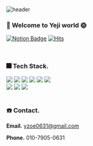 <div align="text-left">


![header](https://capsule-render.vercel.app/api?type=waving&color=gradient&height=250&section=header&text=Yeji%20World&fontSize=90)


### 🌈 Welcome to Yeji world 🌞

[![Notion Badge](https://img.shields.io/badge/blog-FF3399?logo=Notion&logoColor=white&link=https://closed-glade-095.notion.site/afd084d52c8e4b91bf41989fe506c820?v=b22608636db4414a81dfce310113b411&pvs=4)](https://closed-glade-095.notion.site/afd084d52c8e4b91bf41989fe506c820?v=b22608636db4414a81dfce310113b411&pvs=4) [![Hits](https://hits.seeyoufarm.com/api/count/incr/badge.svg?url=https://github.com/Zoe0631?tab=repositories&count_bg=%238C8484&title_bg=%23F1A0A0&icon=&icon_color=%23E7E7E7&title=hits&edge_flat=false)](https://hits.seeyoufarm.com) 

<br>

### 🎆 Tech Stack.

<img src="https://img.shields.io/badge/java-007396?style=flat&logo=java&logoColor=white">
<img src="https://img.shields.io/badge/spring-6DB33F?style=flat&logo=spring&logoColor=white">
<img src="https://img.shields.io/badge/junit-25A162?style=flat&logo=junit5&logoColor=white">
<img src="https://img.shields.io/badge/mysql-4479A1?style=flat&logo=mysql&logoColor=white"> 

<img src="https://img.shields.io/badge/docker-555555?style=flat&logo=docker&logoColor=white">
<img src="https://img.shields.io/badge/redis-DC382D?style=flat&logo=redis&logoColor=white">
<br>
<img src="https://img.shields.io/badge/github-181717?style=flat&logo=github&logoColor=white">
<img src="https://img.shields.io/badge/slack-6441A5?style=flat&logo=Slack&logoColor=white" />
<img src="https://img.shields.io/badge/notion-181717?style=flat&logo=Notion&logoColor=white" />




<br>

<br>



### ☎️ Contact.

**Email.** yzoe0631@gmail.com

**Phone.** 010-7905-0631


<br>





</div>
